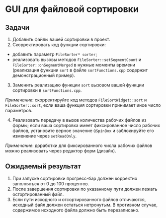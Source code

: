 # GUI для файловой сортировки

## Задачи

1. Добавить файлы вашей сортировки в проект.
2. Скорректировать код функции сортировки:
- добавить параметр `FileSorter* sorter`;
- реализовать вызовы методов `FileSorter::setSegmentCount` и
`FileSorter::onSegmentMerged` в нужные моменты времени
(реализация функции `sort` в файле `sortFunctions.cpp` содержит демонстрационный пример).
3. Заменить реализацию функции `sort` вызовом вашей функции сортировки
в `sortFunctions.cpp`.

*Примечание*: скорректируйте код методов `FileSortWidget::sort` и `FileSorter::sort`,
если ваша функция сортировки принимает иное число параметров.

4. Реализовать передачу в вызов количества рабочих файлов из формы;
если ваша сортировка имеет фиксированное число рабочих файлов,
установите верное значение `QSpinBox` и заблокируйте его изменение через `setReadOnly`.

*Примечание*: доработки для фиксированного числа рабочих файлов можно реализовать через редактор форм (дизайн).

## Ожидаемый результат

1. При запуске сортировки прогресс-бар должен корректно заполняться от 0 до 100 процентов.
2. После завершения сортировки по указанному пути должен лежать остортированный файл.
3. Если пути исходного и отсортированного файлов отличаются, исходный файл должен остаться нетронутым.
В противном случае, содержимое исходного файла должно быть перезаписано.
